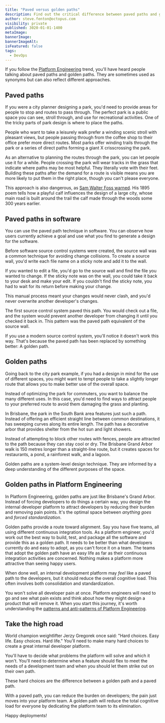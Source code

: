 ```yaml
---
title: "Paved versus golden paths"
description: Find out the critical difference between paved paths and golden paths in Platform Engineering.
author: steve.fenton@octopus.com
visibility: private
published: 3020-01-01-1400
metaImage: 
bannerImage: 
bannerImageAlt: 
isFeatured: false
tags: 
  - DevOps
---
```


If you follow the [Platform Engineering](https://octopus.com/devops/platform-engineering/) trend, you'll have heard people talking about paved paths and golden paths. They are sometimes used as synonyms but can also reflect different approaches.

## Paved paths

If you were a city planner designing a park, you'd need to provide areas for people to stop and routes to pass through. The perfect park is a public space you can see, stroll through, and use for recreational activities. One of the tricky parts of park design is where to place the paths.

People who want to take a leisurely walk prefer a winding scenic stroll with pleasant views, but people passing through from the coffee shop to their office prefer more direct routes. Most parks offer winding trails through the park or a series of direct paths forming a giant X crisscrossing the park.

As an alternative to planning the routes through the park, you can let people use it for a while. People crossing the park will wear tracks in the grass that indicate where paths may be most helpful. They literally vote with their feet. Building these paths after the demand for a route is visible means you are more likely to put them in the right place, though you can't please everyone.

This approach is also dangerous, as [Sam Walter Foss warned](https://poets.org/poem/calf-path). His 1895 poem tells how a playful calf influences the design of a large city, whose main road is built around the trail the calf made through the woods some 300 years earlier.

## Paved paths in software

You can use the paved path technique in software. You can observe how users currently achieve a goal and use what you find to generate a design for the software.

Before software source control systems were created, the source wall was a common technique for avoiding change collisions. To create a source wall, you'd write each file name on a sticky note and add it to the wall.

If you wanted to edit a file, you'd go to the source wall and find the file you wanted to change. If the sticky note was on the wall, you could take it back to your desk and make your edit. If you couldn't find the sticky note, you had to wait for its return before making your change.

This manual process meant your changes would never clash, and you'd never overwrite another developer's changes.

The first source control system paved this path. You would check out a file, and the system would prevent another developer from changing it until you checked it back in. This pattern was the paved path equivalent of the source wall.

If you use a modern source control system, you'll notice it doesn't work this way. That's because the paved path has been replaced by something better: A golden path.

## Golden paths

Going back to the city park example, if you had a design in mind for the use of different spaces, you might want to tempt people to take a slightly longer route that allows you to make better use of the overall space.

Instead of optimizing the park for commuters, you want to balance the many different uses. In this case, you'd need to find ways to attract people to your preferred route to avoid them damaging the grass and planting.

In Brisbane, the park in the South Bank area features just such a path. Instead of offering an efficient straight line between common destinations, it has sweeping curves along its entire length. The path has a decorative arbor that provides shelter from the hot sun and light showers.

Instead of attempting to block other routes with fences, people are attracted to the path because they can stay cool or dry. The Brisbane Grand Arbor walk is 150 metres longer than a straight-line route, but it creates spaces for restaurants, a pond, a rainforest walk, and a lagoon.

Golden paths are a system-level design technique. They are informed by a deep understanding of the different purposes of the space.

## Golden paths in Platform Engineering

In Platform Engineering, golden paths are just like Brisbane's Grand Arbor. Instead of forcing developers to do things a certain way, you design the internal developer platform to attract developers by reducing their burden and removing pain points. It's the optimal space between *anything goes* and *forced standardization*.

Golden paths provide a route toward alignment. Say you have five teams, all using different continuous integration tools. As a platform engineer, you'd work out the best way to build, test, and package all the software and provide this as a golden path. It needs to be better than what developers currently do and easy to adopt, as you can't force it on a team. The teams that adopt the golden path have an easy life as far as their continuous integration activities are concerned. Nothing makes a platform more attractive than seeing happy users.

When done well, an internal development platform may *feel* like a paved path to the developers, but it should reduce the overall cognitive load. This often involves both consolidation and standardization.

You won't solve all developer pain at once. Platform engineers will need to go and see what pain exists and think about how they might design a product that will remove it. When you start this journey, it's worth understanding the [patterns and anti-patterns of Platform Engineering](https://octopus.com/devops/platform-engineering/patterns-anti-patterns/).

## Take the high road

World champion weightlifter Jerzy Gregorek once said: "Hard choices. Easy life. Easy choices. Hard life." You'll need to make many hard choices to create a great internal developer platform.

You'll have to decide what problems the platform will solve and which it won't. You'll need to determine when a feature should flex to meet the needs of a development team and when you should let them strike out on their own path.

These hard choices are the difference between a golden path and a paved path.

With a paved path, you can reduce the burden on developers; the pain just moves into your platform team. A golden path will reduce the total cognitive load for everyone by dedicating the platform team to its elimination.

Happy deployments!
